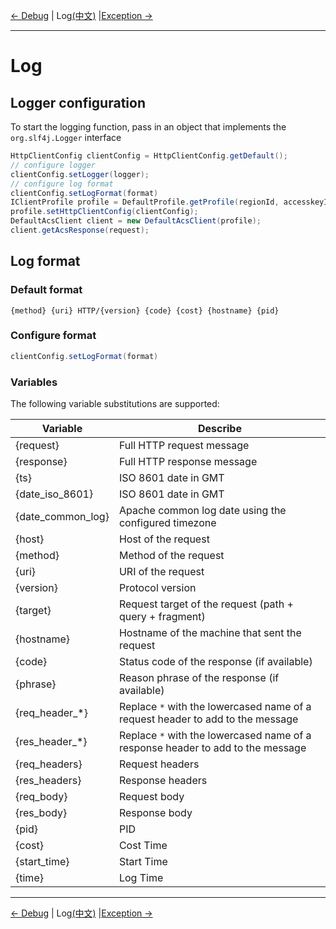 [← Debug](7-Debug-EN.md) | Log[(中文)](8-Log-CN.md) |[Exception →](9-Exception-EN.md)

***

# Log
## Logger configuration
To start the logging function, pass in an object that implements the `org.slf4j.Logger` interface

```java
HttpClientConfig clientConfig = HttpClientConfig.getDefault();
// configure logger
clientConfig.setLogger(logger);
// configure log format
clientConfig.setLogFormat(format)
IClientProfile profile = DefaultProfile.getProfile(regionId, accesskeyId, accesskeySecret);
profile.setHttpClientConfig(clientConfig);
DefaultAcsClient client = new DefaultAcsClient(profile);
client.getAcsResponse(request);
```
## Log format
### Default format
`{method} {uri} HTTP/{version} {code} {cost} {hostname} {pid}`
### Configure format
```java
clientConfig.setLogFormat(format)
```

### Variables

The following variable substitutions are supported:

| Variable |   Describe  |
|----------|-------------|
| {request}     | Full HTTP request message |
| {response}     | Full HTTP response message |
| {ts}     | ISO 8601 date in GMT |
| {date_iso_8601}     | ISO 8601 date in GMT |
| {date_common_log}     | Apache common log date using the configured timezone |
| {host}     | Host of the request |
| {method}     | Method of the request |
| {uri}     | URI of the request |
| {version}     | Protocol version |
| {target}     | Request target of the request (path + query + fragment) |
| {hostname}     | Hostname of the machine that sent the request |
| {code}     | Status code of the response (if available) |
| {phrase}     | Reason phrase of the response  (if available) |
| {req_header_*}     | Replace `*` with the lowercased name of a request header to add to the message |
| {res_header_*}     | Replace `*` with the lowercased name of a response header to add to the message |
| {req_headers}     | Request headers |
| {res_headers}     | Response headers |
| {req_body}     | Request body |
| {res_body}     | Response body |
| {pid}     | PID |
| {cost}     | Cost Time |
| {start_time}     | Start Time |
| {time}     | Log Time |

***
[← Debug](7-Debug-EN.md) | Log[(中文)](8-Log-CN.md) |[Exception →](9-Exception-EN.md)
